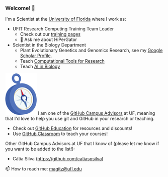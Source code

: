### Welcome! 👋

I'm a Scientist at the [University of Florida](https://ufl.edu) where I work as:
* UFIT Research Computing Training Team Leader
  * Check out our [training pages](https://help.rc.ufl.edu/doc/Training) 
  * 💬 Ask me about HiPerGator
* Scientist in the Biology Department
  * Plant Evolutionary Genetics and Genomics Research, see my [Google Scholar Profile](https://scholar.google.com/citations?user=nk4e8JgAAAAJ&hl=en).
  * Teach [Computational Tools for Research](https://comptoolsres.github.io/)
  * Teach [AI in Biology](https://aibiology.github.io/)

![GitHub Campus Advisor Logo](campus_advisors-icon-100p.png) I am one of the [GitHub Campus Advisors](https://education.github.com/teachers/advisors) at UF, meaning that I'd love to help you use git and GitHub in your research or teaching. 
* Check out [GitHub Education](https://education.github.com/) for resources and discounts!
* Use [GitHub Classroom](https://classroom.github.com/) to teach your courses!

Other GitHub Campus Advisors at UF that I know of (please let me know if you want to be added to the list!):
* Cátia Silva (https://github.com/catiaspsilva)

📫 How to reach me: magitz@ufl.edu
<!--
**magitz/magitz** is a ✨ _special_ ✨ repository because its `README.md` (this file) appears on your GitHub profile.

Here are some ideas to get you started:

- 🔭 I’m currently working on ...
- 🌱 I’m currently learning ...
- 👯 I’m looking to collaborate on ...
- 🤔 I’m looking for help with ...
- 💬 Ask me about ...
- 📫 How to reach me: ...
- 😄 Pronouns: ...
- ⚡ Fun fact: ...
-->
